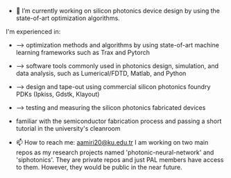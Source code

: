 - 🔭 I’m currently working on silicon photonics device design by using the state-of-art optimization algorithms. 

I'm experienced in:
- --> optimization methods and algorithms by using state-of-art machine learning frameworks such as Trax and Pytorch
- --> software tools commonly used in photonics design, simulation, and data analysis, such as Lumerical/FDTD, Matlab, and Python
- --> design and tape-out using commercial silicon photonics foundry PDKs (Ipkiss, Gdstk, Klayout)
- --> testing and measuring the silicon photonics fabricated devices

- familiar with the semiconductor fabrication process and passing a short tutorial in the university's cleanroom
- 📫 How to reach me: aamiri20@ku.edu.tr
I am working on two main repos as my research projects named 'photonic-neural-network' and 'siphotonics'. They are private repos and just PAL members have access to them. However, they would be public in the near future.
<!--
**ali-najjaramiri/ali-najjaramiri** is a ✨ _special_ ✨ repository because its `README.md` (this file) appears on your GitHub profile.

Here are some ideas to get you started:

- 🔭 I’m currently working on ...
- 🌱 I’m currently learning ...
- 👯 I’m looking to collaborate on ...
- 🤔 I’m looking for help with ...
- 💬 Ask me about ...
- 📫 How to reach me: ...
- 😄 Pronouns: ...
- ⚡ Fun fact: ...
-->
